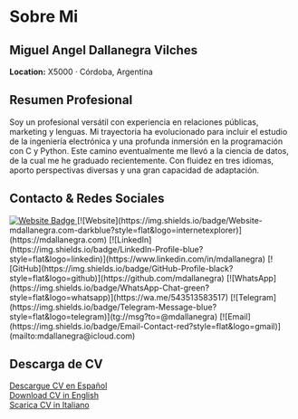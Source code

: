 
<!--
**mdallanegra/mdallanegra** is a ✨ _special_ ✨ repository because its `README.md` (this file) appears on your GitHub profile.

Here are some ideas to get you started:

## Hi there 👋

- 🔭 I’m currently working on ...
- 🌱 I’m currently learning ...
- 👯 I’m looking to collaborate on ...
- 🤔 I’m looking for help with ...
- 💬 Ask me about ...
- 📫 How to reach me: ...
- 😄 Pronouns: ...
- ⚡ Fun fact: ...
-->
# Sobre Mi

## Miguel Angel Dallanegra Vilches

**Location:** X5000 · Córdoba, Argentina  

## Resumen Profesional
Soy un profesional versátil con experiencia en relaciones públicas, marketing y lenguas. Mi trayectoria ha evolucionado para incluir el estudio de la ingeniería electrónica y una profunda inmersión en la programación con C y Python. Este camino eventualmente me llevó a la ciencia de datos, de la cual me he graduado recientemente. Con fluidez en tres idiomas, aporto perspectivas diversas y una gran capacidad de adaptación.

## Contacto & Redes Sociales

<a href="https://mdallanegra.com" target="_blank" rel="noopener noreferrer">
  <img src="https://img.shields.io/badge/Website-mdallanegra.com-darkblue?style=flat&logo=internetexplorer" alt="Website Badge">
</a>
 <a class="social-icon" href="https://www.linkedin.com/in/mdallanegra" target="_blank" rel="noopener noreferrer" title="Mi Perfil de LinkedIn">
    <i class="fab fa-linkedin-in"></i></a>
<a class="social-icon" href="https://github.com/mdallanegra" target="_blank" rel="noopener noreferrer" title="Mi Perfil de GitHub">
    <i class="fab fa-github"></i></a>
<a class="social-icon" href="https://wa.me/543513583517"target="_blank" rel="noopener noreferrer" title="Escríbeme por Whatsapp">
    <i class="fa-brands fa-whatsapp"></i></a>
<a class="social-icon" href="tg://msg?to=@mdallanegra"target="_blank" rel="noopener noreferrer" title="Escríbeme por Telegram">
    <i class="fa-brands fa-telegram"></i></a>
<a class="social-icon" href="tel:+543513583517" target="_blank" rel="noopener noreferrer">
    <i class="fa-solid fa-phone"></i></a>
<a class="social-icon" href="mailto:mdallanegra@icloud.com"target="_blank" rel="noopener noreferrer" title="Escríbeme un Correo">
    <i class="fa-solid fa-envelope"></i></a>
[![Website](https://img.shields.io/badge/Website-mdallanegra.com-darkblue?style=flat&logo=internetexplorer)](https://mdallanegra.com)  
[![LinkedIn](https://img.shields.io/badge/LinkedIn-Profile-blue?style=flat&logo=linkedin)](https://www.linkedin.com/in/mdallanegra)  
[![GitHub](https://img.shields.io/badge/GitHub-Profile-black?style=flat&logo=github)](https://github.com/mdallanegra)  
[![WhatsApp](https://img.shields.io/badge/WhatsApp-Chat-green?style=flat&logo=whatsapp)](https://wa.me/543513583517)  
[![Telegram](https://img.shields.io/badge/Telegram-Message-blue?style=flat&logo=telegram)](tg://msg?to=@mdallanegra)  
[![Email](https://img.shields.io/badge/Email-Contact-red?style=flat&logo=gmail)](mailto:mdallanegra@icloud.com)  

## Descarga de CV

[Descargue CV en Español](static/files/Curriculum%20Vitae%20-%20Miguel%20Angel%20Dallanegra%20Vilches.es.pdf)  
[Download CV in English](static/files/Curriculum%20Vitae%20-%20Miguel%20Angel%20Dallanegra%20Vilches.en.pdf)  
[Scarica CV in Italiano](static/files/Curriculum%20Vitae%20-%20Miguel%20Angel%20Dallanegra%20Vilches.it.pdf)  

